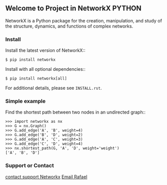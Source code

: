 ## Welcome to Project in NetworkX PYTHON
NetworkX is a Python package for the creation, manipulation, and study of the structure, dynamics, and functions of complex networks.

### Install
Install the latest version of NetworkX::

    $ pip install networkx

Install with all optional dependencies::

    $ pip install networkx[all]

For additional details, please see `INSTALL.rst`.

### Simple example

Find the shortest path between two nodes in an undirected graph::

    >>> import networkx as nx
    >>> G = nx.Graph()
    >>> G.add_edge('A', 'B', weight=4)
    >>> G.add_edge('B', 'D', weight=2)
    >>> G.add_edge('A', 'C', weight=3)
    >>> G.add_edge('C', 'D', weight=4)
    >>> nx.shortest_path(G, 'A', 'D', weight='weight')
    ['A', 'B', 'D']

### Support or Contact

[contact support Networkx](https://networkx.github.io/)
[Email Rafael](ra29fa@gmail.com)

